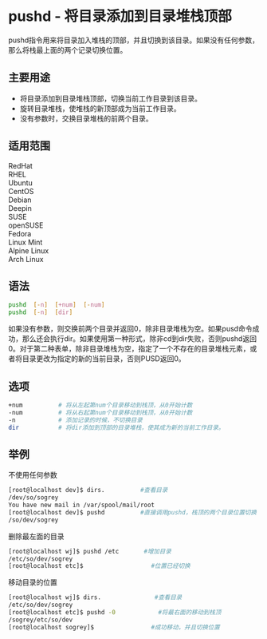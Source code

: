 # pushd - 将目录添加到目录堆栈顶部

pushd指令用来将目录加入堆栈的顶部，并且切换到该目录。如果没有任何参数，那么将栈最上面的两个记录切换位置。
## 主要用途
- 将目录添加到目录堆栈顶部，切换当前工作目录到该目录。
- 旋转目录堆栈，使堆栈的新顶部成为当前工作目录。
- 没有参数时，交换目录堆栈的前两个目录。
## 适用范围

<!-- <div class="svg linux">Linux</div> -->
<div class="svg redhat">RedHat</div>
<div class="svg rhel">RHEL</div>
<div class="svg ubuntu">Ubuntu</div>
<div class="svg centos">CentOS</div>
<div class="svg debian">Debian</div>
<div class="svg deepin">Deepin</div>
<div class="svg suse">SUSE</div>
<div class="svg opensuse">openSUSE</div>
<div class="svg fedora">Fedora</div>
<div class="svg linuxmint">Linux Mint</div>
<!-- <div class="svg mxlinux">MX Linux</div> -->
<div class="svg alpinelinux">Alpine Linux</div>
<div class="svg archlinux">Arch Linux</div>

## 语法

``` bash
pushd  [-n]  [+num]  [-num]
pushd  [-n]  [dir]
```
如果没有参数，则交换前两个目录并返回0，除非目录堆栈为空。如果pusd命令成功，那么还会执行dir。如果使用第一种形式，除非cd到dir失败，否则pushd返回0。对于第二种表单，除非目录堆栈为空，指定了一个不存在的目录堆栈元素，或者将目录更改为指定的新的当前目录，否则PUSD返回0。
## 选项

``` bash
+num          # 将从左起第num个目录移动到栈顶，从0开始计数
-num          # 将从右起第num个目录移动到栈顶，从0开始计数
-n            # 添加记录的时候，不切换目录
dir           # 将dir添加到顶部的目录堆栈，使其成为新的当前工作目录。
```
## 举例

不使用任何参数
``` bash
[root@localhost dev]$ dirs.          #查看目录
/dev/so/sogrey
You have new mail in /var/spool/mail/root
[root@localhost dev]$ pushd          #直接调用pushd，栈顶的两个目录位置切换
/so/dev/sogrey
```
删除最左面的目录
``` bash
[root@localhost wj]$ pushd /etc       #增加目录
/etc/so/dev/sogrey
[root@localhost etc]$                   #位置已经切换
```
移动目录的位置
``` bash
[root@localhost wj]$ dirs.               #查看目录
/etc/so/dev/sogrey
[root@localhost etc]$ pushd -0            #将最右面的移动到栈顶
/sogrey/etc/so/dev
[root@localhost sogrey]$                #成功移动，并且切换位置
```
 


